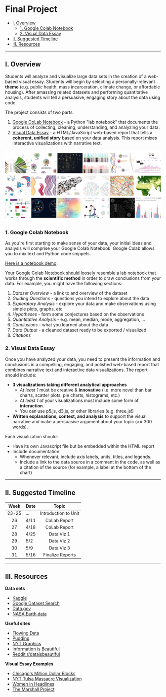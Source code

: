 # Final Project

  - [I. Overview](#i-overview)
    - [1. Google Colab Notebook](#1-google-colab-notebook)
    - [2. Visual Data Essay](#2-visual-data-essay)
  - [II. Suggested Timeline](#ii-suggested-timeline)
  - [III. Resources](#iii-resources)

---
## I. Overview 
Students will analyze and visualize large data sets in the creation of a web-based visual essay. Students will begin by selecting a personally-relevant **theme** (e.g. public health, mass incarceration, climate change, or affordable housing). After amassing related datasets and performing quantitative analysis, students will tell a persuasive, engaging story about the data using code.

The project consists of two parts:

1. [Google CoLab Notebook](#1-google-colab-notebook) - a Python "lab notebook" that documents the process of collecting, cleaning, understanding, and analyzing your data. 
2. [Visual Data Essay](#2-visual-data-essay) - a HTML/JavaScript web-based report that tells a **coherent, unified story** based on your data analysis. This report mixes interactive visualizations with narrative text.

![data viz](assets/data.jpeg)
### 1. Google Colab Notebook
As you're first starting to make sense of your data, your initial ideas and analysis will comprise your Google Colab Notebook. Google Colab allows you to mix text and Python code snippets. 

[Here is a notebook demo](https://colab.research.google.com/drive/1KXW8jxytbLFwOS8diw428mTMqZ-LwBKt?usp=sharing).

Your Google Colab Notebook should loosely resemble a lab notebook that works through the **scientific method** in order to draw conclusions from your data. For example, you might have the following sections:

1. *Dataset Overview* - a link to and overview of the dataset 
1. *Guiding Questions* - questions you intend to explore about the data 
2. *Exploratory Analysis* - explore your data and make observations using simple plots, graphs, etc
3. *Hypotheses* - form some conjectures based on the observations
4. *Quantitative Analysis* - e.g. mean, median, mode, aggregation, ...
5. *Conclusions* - what you learned about the data
6. *Data Output* - a cleaned dataset ready to be exported / visualized
7. *Citations*
 
### 2. Visual Data Essay
Once you have analyzed your data, you need to present the information and conclusions in a compelling, engaging, and polished web-based report that combines narrative text and interactive data visualizations. The report should include:

* **3 visualizations taking different analytical approaches**  
  * *At least 1* must be creative & **innovative** (i.e. more novel than bar charts, scatter plots, pie charts, histograms, etc.) 
  * *At least 1* of your visualizations must include some form of **interaction**. 
  * You can use p5.js, d3.js, or other libraries (e.g. three.js!)
* **Written explanations, context, and analysis** to support the visual narrative and make a persuasive argument about your topic (>= 300 words).

Each visualization should: 

* Have its own Javascript file but be embedded within the HTML report
* Include documentation
  * Whenever relevant, include axis labels, units, titles, and legends.
  * Include a link to the data source in a comment in the code, as well as a citation of the source (for example, a label at the bottom of the chart)

---
## II. Suggested Timeline

| **Week** | **Date** |       **Topic**      |
|:--------:|----------|:--------------------:|
|   23-25  |    ...   | Introduction to Unit |
|    26    |   4/11   | CoLab Report         |
|    27    |   4/18   | CoLab Report         |
|    28    |   4/25   | Data Viz 1           |
|    29    |    5/2   | Data Viz 2           |
|    30    |    5/9   | Data Viz 3           |
|    31    |   5/16   | Finalize Reports     |

---
## III. Resources
**Data sets**
* [Kaggle](https://www.kaggle.com/)
* [Google Dataset Search](https://datasetsearch.research.google.com/)
* [Data.gov](https://data.gov/)
* [NASA Earth data](https://earthdata.nasa.gov/)

**Useful sites** 

* [Flowing Data](https://flowingdata.com/)
* [Pudding](https://pudding.cool/)
* [NYT Graphics](https://www.nytimes.com/spotlight/graphics)
* [Information is Beautiful](https://informationisbeautiful.net/)
* [Reddit r/dataisbeautiful](https://www.reddit.com/r/dataisbeautiful/)

**Visual Essay Examples**

* [Chicago's Million Dollar Blocks](https://chicagosmilliondollarblocks.com/#12/41.9093/-87.6872)
* [NYT Tulsa Massacre Visualization](https://www.nytimes.com/interactive/2021/05/24/us/tulsa-race-massacre.html)
* [Women in Headlines](https://pudding.cool/2022/02/women-in-headlines/)
* [The Marshall Project](https://www.themarshallproject.org/2020/12/18/1-in-5-prisoners-in-the-u-s-has-had-covid-19)